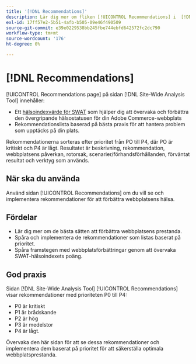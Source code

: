 ```yaml
---
title: '[!DNL Recommendations]'
description: Lär dig mer om fliken [!UICONTROL Recommendations] i  [!DNL Site-Wide Analysis Tool], när den ska användas, dess fördelar och bästa praxis.
exl-id: 17ff57e2-5b51-4afb-b505-09e46f490509
source-git-commit: e39e0229538bb245fbe744ebfd642572fc2dc790
workflow-type: tm+mt
source-wordcount: '176'
ht-degree: 0%

---
```


# [!DNL Recommendations]

[!UICONTROL Recommendations page] på sidan [!DNL Site-Wide Analysis Tool] innehåller:

* Ett [hälsoindexvärde för SWAT](#swat-health-index.md) som hjälper dig att övervaka och förbättra den övergripande hälsostatusen för din Adobe Commerce-webbplats
* Rekommendationslista baserad på bästa praxis för att hantera problem som upptäcks på din plats.

Rekommendationerna sorteras efter prioritet från PO till P4, där PO är kritiskt och P4 är lågt. Resultatet är beskrivning, rekommendation, webbplatsens påverkan, rotorsak, scenarier/förhandsförhållanden, förväntat resultat och verktyg som används.

## När ska du använda

Använd sidan [!UICONTROL Recommendations] om du vill se och implementera rekommendationer för att förbättra webbplatsens hälsa.

## Fördelar

* Lär dig mer om de bästa sätten att förbättra webbplatsens prestanda.
* Spåra och implementera de rekommendationer som listas baserat på prioritet.
* Spåra framstegen med webbplatsförbättringar genom att övervaka SWAT-hälsoindexets poäng.

## God praxis

Sidan [!DNL Site-Wide Analysis Tool] [!UICONTROL Recommendations] visar rekommendationer med prioriteten P0 till P4:

* P0 är kritiskt
* P1 är brådskande
* P2 är hög
* P3 är medelstor
* P4 är lågt.

Övervaka den här sidan för att se dessa rekommendationer och implementera dem baserat på prioritet för att säkerställa optimala webbplatsprestanda.
